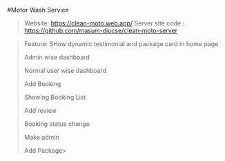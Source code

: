 #Motor Wash Service
> Website: https://clean-moto.web.app/
> Server site code : https://github.com/masum-diucse/clean-moto-server
 

> Feature:
> SHow dynamic testimonial and package card in home page
> 
> Admin wise dashboard
> 
> Normal user wise dashboard
> 
> Add Booking
> 
> Showing Booking List
> 
> Add review
> 
> Booking status change
> 
> Make admin
> 
> Add Package> 
